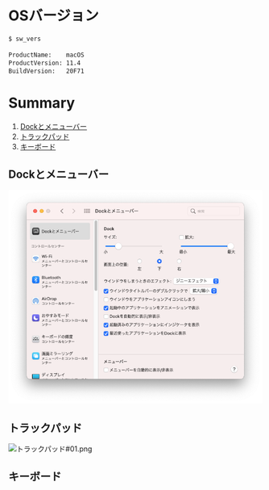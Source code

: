 # OSバージョン

```
$ sw_vers

ProductName:    macOS
ProductVersion: 11.4
BuildVersion:   20F71
```

# Summary

1. [Dockとメニューバー](#dockとメニューバー)
1. [トラックパッド](#トラックパッド)
1. [キーボード](#キーボード)

## Dockとメニューバー

![Dockとメニューバー#01.png](https://github.com/HirofumiTakata/Mac-/blob/ed089ab5101568040fc9290c546eb369e689a70d/screen_shot/Dock%E3%81%A8%E3%83%A1%E3%83%8B%E3%83%A5%E3%83%BC%E3%83%90%E3%83%BC%2301.png)

## トラックパッド

![トラックパッド#01.png](screen_shot/トラックパッド#01.png)

## キーボード
